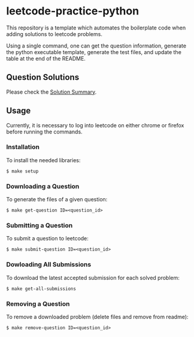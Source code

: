 # leetcode-practice-python
This repository is a template which automates the boilerplate code when adding solutions to leetcode problems.

Using a single command, one can get the question information, generate the python executable template, generate the test files, and update the table at the end of the README.

## Question Solutions

Please check the [Solution Summary](QUESTIONS.md).

## Usage

Currently, it is necessary to log into leetcode on either chrome or firefox before running the commands.

### Installation

To install the needed libraries:

```shell
$ make setup
```

### Downloading a Question

To generate the files of a given question:

```shell
$ make get-question ID=<question_id>
```

### Submitting a Question

To submit a question to leetcode:

```shell
$ make submit-question ID=<question_id>
```

### Dowloading All Submissions

To download the latest accepted submission for each solved problem:

```shell
$ make get-all-submissions
```

### Removing a Question

To remove a downloaded problem (delete files and remove from readme):

```shell
$ make remove-question ID=<question_id>
```
